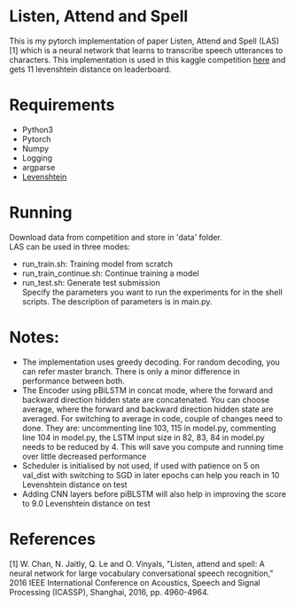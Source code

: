 # Listen, Attend and Spell
This is my pytorch implementation of paper Listen, Attend and Spell (LAS) [1] which is a neural network that learns to transcribe speech utterances to characters. This implementation is used in this kaggle competition [here](https://www.kaggle.com/c/11-785-s20-hw4p2) and gets 11 levenshtein distance on leaderboard.

# Requirements
- Python3
- Pytorch
- Numpy
- Logging
- argparse
- [Levenshtein](https://pypi.org/project/python-Levenshtein/)

# Running
Download data from competition and store in 'data' folder. <br>
LAS can be used in three modes: <br>
- run_train.sh: Training model from scratch
- run_train_continue.sh: Continue training a model
- run_test.sh: Generate test submission <br>
Specify the parameters you want to run the experiments for in the shell scripts. The description of parameters is in main.py.

# Notes:
- The implementation uses greedy decoding. For random decoding, you can refer master branch. There is only a minor difference in performance between both.
- The Encoder using pBiLSTM in concat mode, where the forward and backward direction hidden state are concatenated. You can choose average, where the forward and backward direction hidden state are averaged. For switching to average in code, couple of changes need to done. They are: uncommenting line 103, 115 in model.py, commenting line 104 in model.py, the LSTM input size in 82, 83, 84 in model.py needs to be reduced by 4. This will save you compute and running time over little decreased performance
- Scheduler is initialised by not used, if used with patience on 5 on val_dist with switching to SGD in later epochs can help you reach in 10 Levenshtein distance on test
- Adding CNN layers before piBLSTM will also help in improving the score to 9.0 Levenshtein distance on test

# References
[1] W. Chan, N. Jaitly, Q. Le and O. Vinyals, "Listen, attend and spell: A neural network for large vocabulary conversational speech recognition," 2016 IEEE International Conference on Acoustics, Speech and Signal Processing (ICASSP), Shanghai, 2016, pp. 4960-4964.
